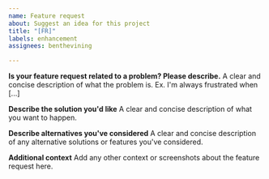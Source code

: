 ```yaml
---
name: Feature request
about: Suggest an idea for this project
title: "[FR]"
labels: enhancement
assignees: benthevining

---
```

<!-- markdownlint-disable MD013 -->

**Is your feature request related to a problem? Please describe.**
A clear and concise description of what the problem is. Ex. I'm always frustrated when [...]

**Describe the solution you'd like**
A clear and concise description of what you want to happen.

**Describe alternatives you've considered**
A clear and concise description of any alternative solutions or features you've considered.

**Additional context**
Add any other context or screenshots about the feature request here.
